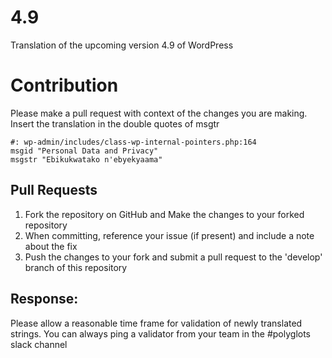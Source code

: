 # 4.9
Translation of the upcoming version 4.9 of WordPress

# Contribution
Please make a pull request with context of the changes you are making. Insert the translation in the double quotes of msgtr

```
#: wp-admin/includes/class-wp-internal-pointers.php:164
msgid "Personal Data and Privacy"
msgstr "Ebikukwatako n'ebyekyaama"
```
## Pull Requests
1. Fork the repository on GitHub and Make the changes to your forked repository
1. When committing, reference your issue (if present) and include a note about the fix
1. Push the changes to your fork and submit a pull request to the 'develop' branch of this repository

## Response: 
Please allow a reasonable time frame for validation of newly translated strings. You can always ping a validator from your team in the #polyglots slack channel 
